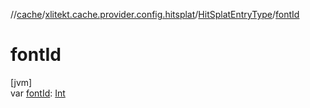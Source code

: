 //[cache](../../../index.md)/[xlitekt.cache.provider.config.hitsplat](../index.md)/[HitSplatEntryType](index.md)/[fontId](font-id.md)

# fontId

[jvm]\
var [fontId](font-id.md): [Int](https://kotlinlang.org/api/latest/jvm/stdlib/kotlin/-int/index.html)
